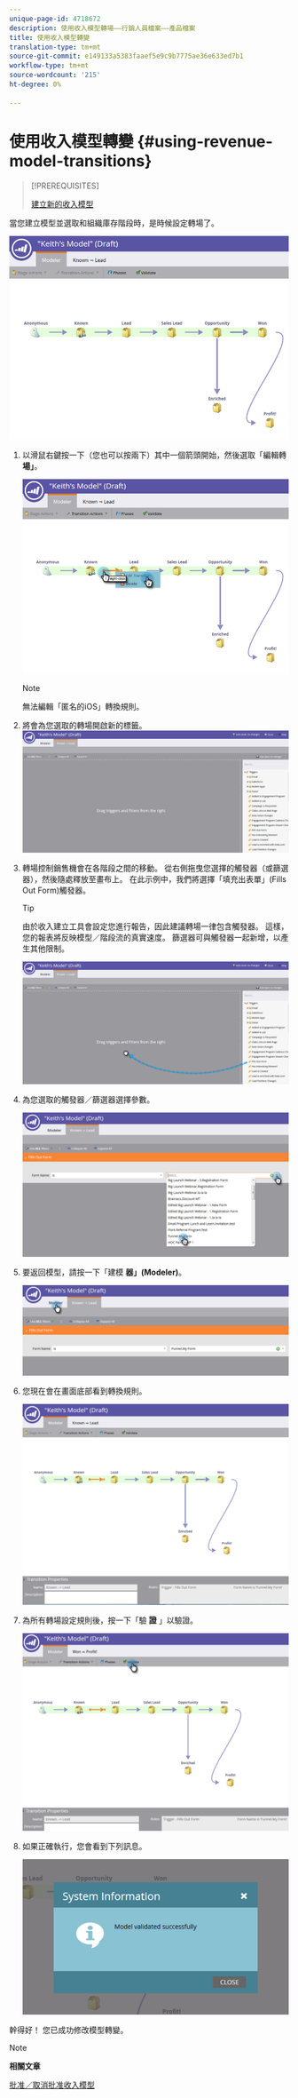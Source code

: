 ```yaml
---
unique-page-id: 4718672
description: 使用收入模型轉場——行銷人員檔案——產品檔案
title: 使用收入模型轉變
translation-type: tm+mt
source-git-commit: e149133a5383faaef5e9c9b7775ae36e633ed7b1
workflow-type: tm+mt
source-wordcount: '215'
ht-degree: 0%

---
```



# 使用收入模型轉變 {#using-revenue-model-transitions}

>[!PREREQUISITES]
>
>[建立新的收入模型](create-a-new-revenue-model.md)

當您建立模型並選取和組織庫存階段時，是時候設定轉場了。

![](assets/one-2.png)

1. 以滑鼠右鍵按一下（您也可以按兩下）其中一個箭頭開始，然後選取「編輯轉 **場」**。

   ![](assets/two-2.png)

   >[!NOTE]
   >
   >無法編輯「匿名的iOS」轉換規則。

1. 將會為您選取的轉場開啟新的標籤。   ![](assets/three-1.png)
1. 轉場控制銷售機會在各階段之間的移動。 從右側拖曳您選擇的觸發器（或篩選器），然後隨處釋放至畫布上。 在此示例中，我們將選擇「填充出表單」(Fills Out Form)觸發器。

   >[!TIP]
   >
   >由於收入建立工具會設定您進行報告，因此建議轉場一律包含觸發器。 這樣，您的報表將反映模型／階段流的真實速度。 篩選器可與觸發器一起新增，以產生其他限制。

   ![](assets/four-2.png)

1. 為您選取的觸發器／篩選器選擇參數。

   ![](assets/five-2.png)

1. 要返回模型，請按一下「建模 **器」(Modeler)**。

   ![](assets/six.png)

1. 您現在會在畫面底部看到轉換規則。

   ![](assets/seven.png)

1. 為所有轉場設定規則後，按一下「驗 **證** 」以驗證。

   ![](assets/eight.png)

1. 如果正確執行，您會看到下列訊息。

   ![](assets/nine.png)

幹得好！ 您已成功修改模型轉變。

>[!NOTE]
>
>**相關文章**
>
>[批准／取消批准收入模型](approve-unapprove-a-revenue-model.md)
